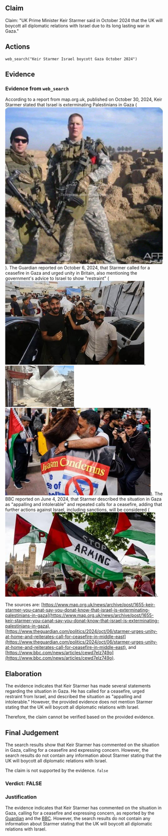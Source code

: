 ## Claim
Claim: "UK Prime Minister Keir Starmer said in October 2024 that the UK will boycott all diplomatic relations with Israel due to its long lasting war in Gaza."

## Actions
```
web_search("Keir Starmer Israel boycott Gaza October 2024")
```

## Evidence
### Evidence from `web_search`
According to a report from map.org.uk, published on October 30, 2024, Keir Starmer stated that Israel is exterminating Palestinians in Gaza (![image 1](media/0.jpg)). The Guardian reported on October 6, 2024, that Starmer called for a ceasefire in Gaza and urged unity in Britain, also mentioning the government's advice to Israel to show "restraint" (![image 1011](media/2025-07-20_10-08-1753006106-695473.jpg), ![image 1012](media/2025-07-20_10-08-1753006107-233228.jpg), ![image 1010](media/2025-07-20_10-08-1753006104-876764.jpg)). The BBC reported on June 4, 2024, that Starmer described the situation in Gaza as "appalling and intolerable" and repeated calls for a ceasefire, adding that further actions against Israel, including sanctions, will be considered (![image 1023](media/2025-07-20_10-08-1753006112-822136.jpg)).

The sources are: [https://www.map.org.uk/news/archive/post/1655-keir-starmer-you-canat-say-you-donat-know-that-israel-is-exterminating-palestinians-in-gaza](https://www.map.org.uk/news/archive/post/1655-keir-starmer-you-canat-say-you-donat-know-that-israel-is-exterminating-palestinians-in-gaza), [https://www.theguardian.com/politics/2024/oct/06/starmer-urges-unity-at-home-and-reiterates-call-for-ceasefire-in-middle-east](https://www.theguardian.com/politics/2024/oct/06/starmer-urges-unity-at-home-and-reiterates-call-for-ceasefire-in-middle-east), and [https://www.bbc.com/news/articles/cewd7elz749o](https://www.bbc.com/news/articles/cewd7elz749o).


## Elaboration
The evidence indicates that Keir Starmer has made several statements regarding the situation in Gaza. He has called for a ceasefire, urged restraint from Israel, and described the situation as "appalling and intolerable." However, the provided evidence does not mention Starmer stating that the UK will boycott all diplomatic relations with Israel.

Therefore, the claim cannot be verified based on the provided evidence.


## Final Judgement
The search results show that Keir Starmer has commented on the situation in Gaza, calling for a ceasefire and expressing concern. However, the search results do not contain any information about Starmer stating that the UK will boycott all diplomatic relations with Israel.

The claim is not supported by the evidence. `false`


### Verdict: FALSE

### Justification
The evidence indicates that Keir Starmer has commented on the situation in Gaza, calling for a ceasefire and expressing concern, as reported by the [Guardian](https://www.theguardian.com/politics/2024/oct/06/starmer-urges-unity-at-home-and-reiterates-call-for-ceasefire-in-middle-east) and the [BBC](https://www.bbc.com/news/articles/cewd7elz749o). However, the search results do not contain any information about Starmer stating that the UK will boycott all diplomatic relations with Israel.
